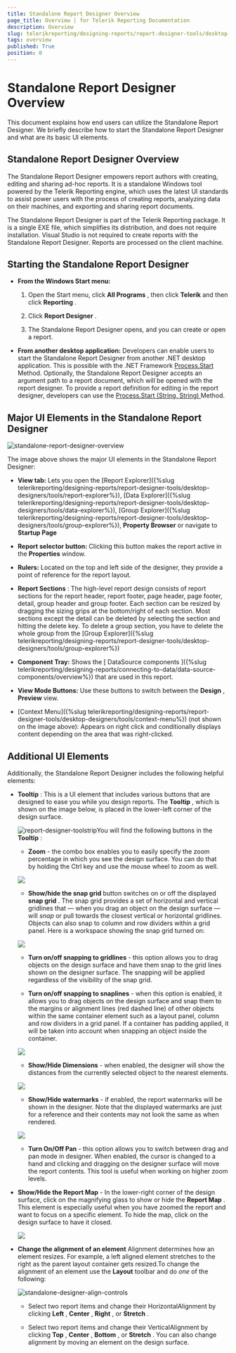 ```yaml
---
title: Standalone Report Designer Overview
page_title: Overview | for Telerik Reporting Documentation
description: Overview
slug: telerikreporting/designing-reports/report-designer-tools/desktop-designers/standalone-report-designer/overview
tags: overview
published: True
position: 0
---
```


# Standalone Report Designer Overview



This document explains how end users can utilize the Standalone Report Designer. We briefly describe how to start the Standalone Report Designer         and what are its basic UI elements.       

## Standalone Report Designer Overview

The Standalone Report Designer empowers report authors with creating, editing and sharing ad-hoc reports. It is a standalone           Windows tool powered by the Telerik Reporting engine, which uses the latest UI standards to assist power users with the process           of creating reports, analyzing data on their machines, and exporting and sharing report documents.         

The Standalone Report Designer is part of the Telerik Reporting package. It is a single EXE file, which simplifies its distribution,           and does not require installation. Visual Studio is not required to create reports with the Standalone Report Designer. Reports are processed on the client machine.         

## Starting the Standalone Report Designer

* __From the Windows Start menu:__ 

   1. Open the Start menu, click __All Programs__ , then click  __Telerik__  and then                   click __Reporting__ .                 

   1. Click __Report Designer__ .                 

   1. The Standalone Report Designer opens, and you can create or open a report.                 

* __From another desktop application:__ Developers can enable users to start the Standalone Report Designer from another .NET desktop application. This is possible with the .NET Framework                [                   Process.Start                 ](                   http://msdn.microsoft.com/en-us/library/vstudio/system.diagnostics.process.start                 )  Method.               Optionally, the Standalone Report Designer accepts an argument path to a report document, which will be opened with the report designer.                To provide a report definition for editing in the report designer, developers can use the                [                   Process.Start (String, String)                 ](                   http://msdn.microsoft.com/en-us/library/vstudio/h6ak8zt5                 )  Method.             

## Major UI Elements in the Standalone Report Designer  

  ![standalone-report-designer-overview](images/Designer/standalone-report-designer-overview.png)

The image above shows the major UI elements in the Standalone Report Designer:         

* __View tab:__                Lets you open the               [Report Explorer]({%slug telerikreporting/designing-reports/report-designer-tools/desktop-designers/tools/report-explorer%}),               [Data Explorer]({%slug telerikreporting/designing-reports/report-designer-tools/desktop-designers/tools/data-explorer%}),               [Group Explorer]({%slug telerikreporting/designing-reports/report-designer-tools/desktop-designers/tools/group-explorer%}),               __Property Browser__                or navigate to __Startup Page__ 

* __Report selector button:__  Clicking this button makes the report active in the __Properties__  window.             

* __Rulers:__  Located on the top and left side of the designer, they provide a point of reference for the report layout.             

* __Report Sections__ : The high-level report               design consists of report sections for the report header, report footer, page               header, page footer, detail, group header and group footer. Each section can be               resized by dragging the sizing grips at the bottom/right of each section. Most               sections except the detail can be deleted by selecting the section and hitting               the delete key. To delete a group section, you have to delete the whole group from               the [Group Explorer]({%slug telerikreporting/designing-reports/report-designer-tools/desktop-designers/tools/group-explorer%})

* __Component Tray:__  Shows the [                 DataSource components               ]({%slug telerikreporting/designing-reports/connecting-to-data/data-source-components/overview%}) that are used in this report.             

* __View Mode Buttons:__  Use these buttons to switch               between the __Design__ , __Preview__  view.             

* [Context Menu]({%slug telerikreporting/designing-reports/report-designer-tools/desktop-designers/tools/context-menu%}) (not shown on the image above):               Appears on right click and conditionally displays content depending on the area that was right-clicked.             



## Additional UI Elements

Additionally, the Standalone Report Designer includes the following helpful elements:         

* __Tooltip__ : This is a UI element that includes various buttons that are designed to ease you while you design reports.               The __Tooltip__ , which is shown on the image below, is placed in the lower-left corner of the design surface.               

  ![report-designer-toolstrip](images/Designer/report-designer-toolstrip.png)You will find the following buttons in the __Tooltip__ :

   + __Zoom__  - the combo box enables you to easily specify the zoom percentage in which you see the design surface. You can do that by holding the Ctrl key and use the mouse wheel to zoom as well.                   

  ![](images/snapGrid.png)

   + __Show/hide the snap grid__  button switches on or off the displayed __snap grid__ .                   The snap grid provides a set of horizontal and vertical gridlines that — when you drag an object on the design surface — will *snap*                    or pull towards the closest vertical or horizontal gridlines. Objects can also snap to column and row dividers within a grid panel.                   Here is a workspace showing the snap grid turned on:                   

  ![](images/snapGrid1.png)

   + __Turn on/off snapping to gridlines__  - this option allows you to drag objects on the design surface and have them snap to the grid lines shown on the designer surface.                   The snapping will be applied regardless of the visibility of the snap grid.                 

   + __Turn on/off snapping to snaplines__  - when this option is enabled, it allows you to drag objects on the design surface and snap them                   to the margins or alignment lines (red dashed line) of other objects within the same container element such as a layout panel, column and row dividers                   in a grid panel. If a container has padding applied, it will be taken into account when snapping an object inside the container.                   

  ![](images/snapGrid2.png)

   + __Show/Hide Dimensions__  - when enabled, the designer will show the distances from the currently selected object to the nearest elements.                   

  ![](images/snapGrid3.png)

   + __Show/Hide watermarks__  - if enabled, the report watermarks will be shown in the designer. Note that the displayed watermarks are just for a reference                   and their contents may not look the same as when rendered.                   

  ![](images/snapGrid3.png)

   + __Turn On/Off Pan__  - this option allows you to switch between drag and pan mode in designer.                   When enabled, the cursor is changed to a hand and clicking and dragging on the designer surface will move the report contents. This tool is useful when working on higher zoom levels.                 

* __Show/Hide the Report Map__  - In the lower-right corner of the design surface, click on the magnifying glass to show or hide               the __Report Map__ . This element is especially useful when you have zoomed the report and want to focus on a specific element. To hide the map, click on the design surface to have it closed.               

  ![](images/snapGrid4.png)

* __Change the alignment of an element__ Alignment determines how an element resizes. For example, a left aligned element stretches to the right as the parent layout container gets resized.To change the alignment of an element use the __Layout__  toolbar and do *one*  of the following:               

  ![standalone-designer-align-controls](images/Designer/standalone-designer-align-controls.png)

   + Select two report items and change their HorizontalAlignment by clicking __Left__  , __Center__  , __Right__  , or __Stretch__  .                 

   + Select two report items and change their VerticalAlignment by clicking __Top__  , __Center__  , __Bottom__  , or __Stretch__  .                 You can also change alignment by moving an element on the design surface. 
